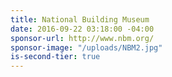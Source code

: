 ```yaml
---
title: National Building Museum
date: 2016-09-22 03:18:00 -04:00
sponsor-url: http://www.nbm.org/
sponsor-image: "/uploads/NBM2.jpg"
is-second-tier: true
---
```


